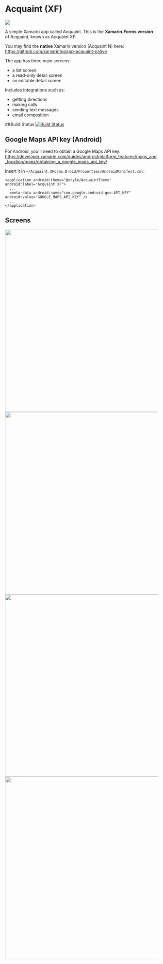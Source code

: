 # Acquaint (XF)
<img src="https://github.com/xamarinhq/app-acquaint-forms/blob/master/Screenshots/Acquaint_XF_Screens.png" />

A simple Xamarin app called Acquaint. This is the __Xamarin.Forms version__ of Acquaint, known as Acquaint XF.

You may find the __native__ Xamarin version (Acquaint N) here: https://github.com/xamarinhq/app-acquaint-native

The app has three main screens:
* a list screen
* a read-only detail screen
* an editable detail screen

Includes integrations such as:

* getting directions
* making calls
* sending text messages
* email composition

##Build Status
[![Build Status](https://www.bitrise.io/app/914cf8ce4ef481fc.svg?token=DpNs6koe-PuApiaDQAi2mA)](https://www.bitrise.io/app/914cf8ce4ef481fc)

## Google Maps API key (Android)
For Android, you'll need to obtain a Google Maps API key:
https://developer.xamarin.com/guides/android/platform_features/maps_and_location/maps/obtaining_a_google_maps_api_key/

Insert it in `~/Acquaint.XForms.Droid/Properties/AndroidManifest.xml`:

    <application android:theme="@style/AcquaintTheme" android:label="Acquaint XF">
      ...
      <meta-data android:name="com.google.android.geo.API_KEY" android:value="GOOGLE_MAPS_API_KEY" />
      ...
    </application>

## Screens
<img src="https://github.com/xamarinhq/app-acquaint-forms/blob/master/Screenshots/Acquaint_XF_ListPage.png?raw=true" width="600" />
<img src="https://github.com/xamarinhq/app-acquaint-forms/blob/master/Screenshots/Acquaint_XF_DetailPage.png?raw=true" width="600" />
<img src="https://github.com/xamarinhq/app-acquaint-forms/blob/master/Screenshots/Acquaint_XF_EditPage.png?raw=true" width="600" />
<img src="https://github.com/xamarinhq/app-acquaint-forms/blob/master/Screenshots/Acquaint_XF_GetDirections.png?raw=true" width="600" />

